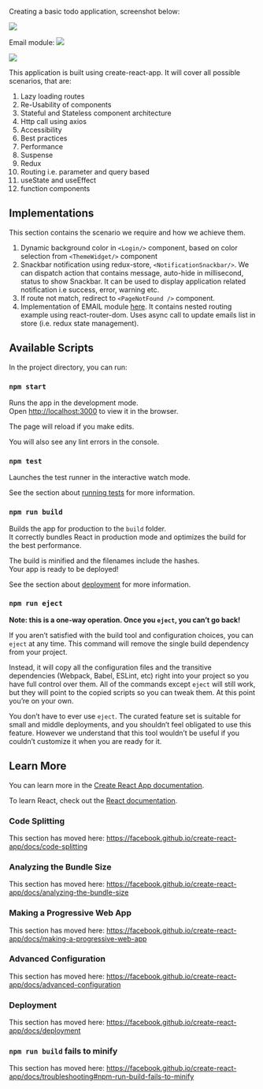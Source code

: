 Creating a basic todo application, screenshot below:


<img  src="https://github.com/narendrasinghrathore/todo-app-react/blob/master/Performance.PNG" />


Email module:
<img  src="https://github.com/narendrasinghrathore/todo-app-react/blob/master/emailmodule.gif" />
  
  
<img  src="https://github.com/narendrasinghrathore/todo-app-react/blob/master/Mobile%20device.PNG"/>

This application is built using create-react-app.
It will cover all possible scenarios, that are:
1. Lazy loading routes
2. Re-Usability of components
3. Stateful and Stateless component architecture
4. Http call using axios
5. Accessibility
6. Best practices
7. Performance
8. Suspense
9. Redux
10. Routing i.e. parameter and query based
11. useState and useEffect
12. function components

## Implementations
This section contains the scenario we require and how we achieve them.

1. Dynamic background color in `<Login/>` component, based on color selection from `<ThemeWidget/>` component
2. Snackbar notification using redux-store, `<NotificationSnackbar/>`. We can dispatch action that contains message, auto-hide in millisecond, status to show Snackbar. It can be used to display application related notification i.e success, error, warning etc.
3. If route not match, redirect to `<PageNotFound />` component.
4. Implementation of EMAIL module [here](https://apptodoreact.firebaseapp.com/email). It contains nested routing example using react-router-dom. Uses async call to update emails list in store (i.e. redux state management).

## Available Scripts
In the project directory, you can run:

### `npm start`

Runs the app in the development mode.<br>
Open [http://localhost:3000](http://localhost:3000) to view it in the browser.

The page will reload if you make edits.<br>

You will also see any lint errors in the console.

### `npm test`
Launches the test runner in the interactive watch mode.<br>

See the section about [running tests](https://facebook.github.io/create-react-app/docs/running-tests) for more information.

### `npm run build`
Builds the app for production to the `build` folder.<br>
It correctly bundles React in production mode and optimizes the build for the best performance.

The build is minified and the filenames include the hashes.<br>
Your app is ready to be deployed!

See the section about [deployment](https://facebook.github.io/create-react-app/docs/deployment) for more information.
  
### `npm run eject`

**Note: this is a one-way operation. Once you `eject`, you can’t go back!**

If you aren’t satisfied with the build tool and configuration choices, you can `eject` at any time. This command will remove the single build dependency from your project.

Instead, it will copy all the configuration files and the transitive dependencies (Webpack, Babel, ESLint, etc) right into your project so you have full control over them. All of the commands except `eject` will still work, but they will point to the copied scripts so you can tweak them. At this point you’re on your own.

You don’t have to ever use `eject`. The curated feature set is suitable for small and middle deployments, and you shouldn’t feel obligated to use this feature. However we understand that this tool wouldn’t be useful if you couldn’t customize it when you are ready for it.

## Learn More
You can learn more in the [Create React App documentation](https://facebook.github.io/create-react-app/docs/getting-started).

To learn React, check out the [React documentation](https://reactjs.org/).

### Code Splitting
This section has moved here: https://facebook.github.io/create-react-app/docs/code-splitting
### Analyzing the Bundle Size
This section has moved here: https://facebook.github.io/create-react-app/docs/analyzing-the-bundle-size
### Making a Progressive Web App
This section has moved here: https://facebook.github.io/create-react-app/docs/making-a-progressive-web-app
### Advanced Configuration
This section has moved here: https://facebook.github.io/create-react-app/docs/advanced-configuration
### Deployment
This section has moved here: https://facebook.github.io/create-react-app/docs/deployment
### `npm run build` fails to minify
This section has moved here: https://facebook.github.io/create-react-app/docs/troubleshooting#npm-run-build-fails-to-minify
